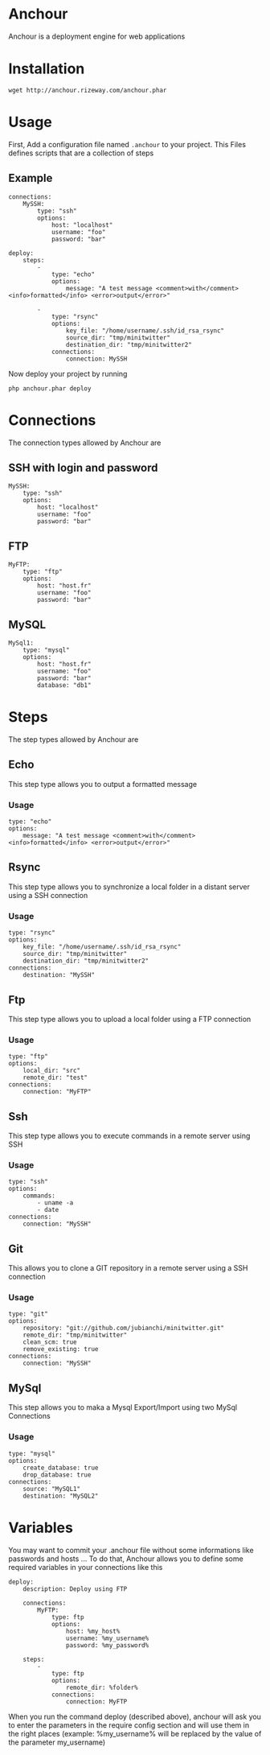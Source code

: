 Anchour
=======

Anchour is a deployment engine for web applications

Installation
============

    wget http://anchour.rizeway.com/anchour.phar

Usage
=====

First, Add a configuration file named `.anchour` to your project.
This Files defines scripts that are a collection of steps

Example
-------    
    connections:
        MySSH:
            type: "ssh"
            options:
                host: "localhost"
                username: "foo"
                password: "bar"

    deploy:
        steps:
            -
                type: "echo"
                options:
                    message: "A test message <comment>with</comment> <info>formatted</info> <error>output</error>"

            -
                type: "rsync"
                options:
                    key_file: "/home/username/.ssh/id_rsa_rsync"
                    source_dir: "tmp/minitwitter"
                    destination_dir: "tmp/minitwitter2"
                connections:
                    connection: MySSH


Now deploy your project by running

    php anchour.phar deploy


Connections
===========

The connection types allowed by Anchour are

SSH with login and password
---------------------------
    MySSH:
        type: "ssh"
        options:
            host: "localhost"
            username: "foo"
            password: "bar"

FTP
---
    MyFTP:
        type: "ftp"
        options:
            host: "host.fr"
            username: "foo"
            password: "bar"

MySQL
-----
    MySql1:
        type: "mysql"
        options:
            host: "host.fr"
            username: "foo"
            password: "bar"
            database: "db1"


Steps
=====

The step types allowed by Anchour are

Echo
----
This step type allows you to output a formatted message

### Usage

    type: "echo"
    options:
        message: "A test message <comment>with</comment> <info>formatted</info> <error>output</error>"

Rsync
-----
This step type allows you to synchronize a local folder in a distant server using a SSH connection

### Usage

    type: "rsync"
    options:
        key_file: "/home/username/.ssh/id_rsa_rsync"
        source_dir: "tmp/minitwitter"
        destination_dir: "tmp/minitwitter2"
    connections:
        destination: "MySSH"

Ftp
---
This step type allows you to upload a local folder using a FTP connection

### Usage

    type: "ftp"
    options:
        local_dir: "src"
        remote_dir: "test"
    connections:
        connection: "MyFTP"

Ssh
---
This step type allows you to execute commands in a remote server using SSH

### Usage

    type: "ssh"
    options:
        commands:
            - uname -a
            - date
    connections:
        connection: "MySSH"

Git
---
This allows you to clone a GIT repository in a remote server using a SSH connection

### Usage

    type: "git"
    options:
        repository: "git://github.com/jubianchi/minitwitter.git"
        remote_dir: "tmp/minitwitter"
        clean_scm: true
        remove_existing: true
    connections:
        connection: "MySSH"

MySql
-----
This step allows you to maka a Mysql Export/Import using two MySql Connections

### Usage

    type: "mysql"
    options:
        create_database: true
        drop_database: true
    connections:
        source: "MySQL1"
        destination: "MySQL2"


Variables
=========
You may want to commit your .anchour file without some informations like passwords and hosts ... To do that, Anchour allows you to define some required variables in your connections like this

    deploy:
        description: Deploy using FTP
        
        connections:
            MyFTP:
                type: ftp
                options:
                    host: %my_host%
                    username: %my_username%
                    password: %my_password%

        steps:
            -
                type: ftp
                options:
                    remote_dir: %folder%
                connections:
                    connection: MyFTP


When you run the command deploy (described above), anchour will ask you to enter the parameters in the require config section and will use them in the right places (example: %my_username% will be replaced by the value of the parameter my_username)